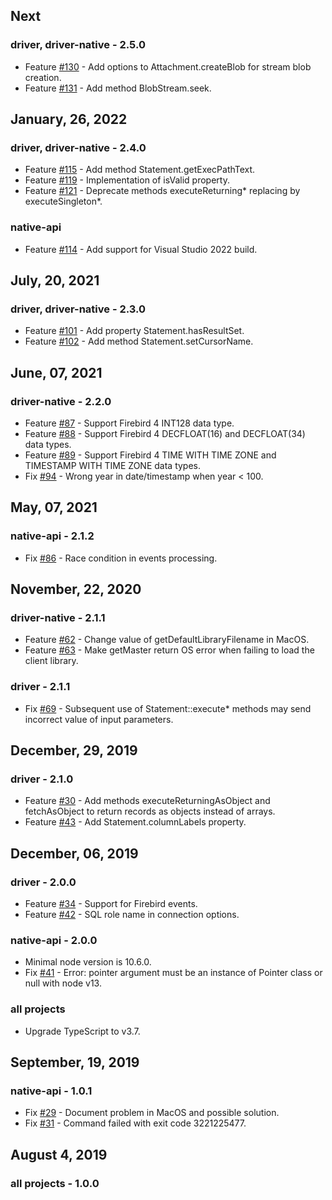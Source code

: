 ## Next

### driver, driver-native - 2.5.0

* Feature [#130](https://github.com/asfernandes/node-firebird-drivers/issues/130) - Add options to Attachment.createBlob for stream blob creation.
* Feature [#131](https://github.com/asfernandes/node-firebird-drivers/issues/131) - Add method BlobStream.seek.

## January, 26, 2022

### driver, driver-native - 2.4.0

* Feature [#115](https://github.com/asfernandes/node-firebird-drivers/issues/115) - Add method Statement.getExecPathText.
* Feature [#119](https://github.com/asfernandes/node-firebird-drivers/pull/119) - Implementation of isValid property.
* Feature [#121](https://github.com/asfernandes/node-firebird-drivers/issues/121) - Deprecate methods executeReturning* replacing by executeSingleton*.

### native-api

* Feature [#114](https://github.com/asfernandes/node-firebird-drivers/issues/114) - Add support for Visual Studio 2022 build.

## July, 20, 2021

### driver, driver-native - 2.3.0

* Feature [#101](https://github.com/asfernandes/node-firebird-drivers/issues/101) - Add property Statement.hasResultSet.
* Feature [#102](https://github.com/asfernandes/node-firebird-drivers/issues/102) - Add method Statement.setCursorName.

## June, 07, 2021

### driver-native - 2.2.0

* Feature [#87](https://github.com/asfernandes/node-firebird-drivers/issues/87) - Support Firebird 4 INT128 data type.
* Feature [#88](https://github.com/asfernandes/node-firebird-drivers/issues/88) - Support Firebird 4 DECFLOAT(16) and DECFLOAT(34) data types.
* Feature [#89](https://github.com/asfernandes/node-firebird-drivers/issues/89) - Support Firebird 4 TIME WITH TIME ZONE and TIMESTAMP WITH TIME ZONE data types.
* Fix [#94](https://github.com/asfernandes/node-firebird-drivers/issues/94) - Wrong year in date/timestamp when year < 100.

## May, 07, 2021

### native-api - 2.1.2

* Fix [#86](https://github.com/asfernandes/node-firebird-drivers/issues/86) - Race condition in events processing.

## November, 22, 2020

### driver-native - 2.1.1

* Feature [#62](https://github.com/asfernandes/node-firebird-drivers/issues/62) - Change value of getDefaultLibraryFilename in MacOS.
* Feature [#63](https://github.com/asfernandes/node-firebird-drivers/issues/63) - Make getMaster return OS error when failing to load the client library.

### driver - 2.1.1

* Fix [#69](https://github.com/asfernandes/node-firebird-drivers/issues/69) - Subsequent use of Statement::execute* methods may send incorrect value of input parameters.

## December, 29, 2019

### driver - 2.1.0

* Feature [#30](https://github.com/asfernandes/node-firebird-drivers/issues/30) - Add methods executeReturningAsObject and fetchAsObject to return records as objects instead of arrays.
* Feature [#43](https://github.com/asfernandes/node-firebird-drivers/issues/43) - Add Statement.columnLabels property.

## December, 06, 2019

### driver - 2.0.0

* Feature [#34](https://github.com/asfernandes/node-firebird-drivers/issues/34) - Support for Firebird events.
* Feature [#42](https://github.com/asfernandes/node-firebird-drivers/pull/42) - SQL role name in connection options.

### native-api - 2.0.0

* Minimal node version is 10.6.0.
* Fix [#41](https://github.com/asfernandes/node-firebird-drivers/issues/41) - Error: pointer argument must be an instance of Pointer class or null with node v13.

### all projects

* Upgrade TypeScript to v3.7.

## September, 19, 2019

### native-api - 1.0.1

* Fix [#29](https://github.com/asfernandes/node-firebird-drivers/issues/29) - Document problem in MacOS and possible solution.
* Fix [#31](https://github.com/asfernandes/node-firebird-drivers/issues/31) - Command failed with exit code 3221225477.

## August 4, 2019

### all projects - 1.0.0
